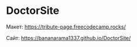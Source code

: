 # DoctorSite

Макет: https://tribute-page.freecodecamp.rocks/

Сайт: https://bananarama1337.github.io/DoctorSite/
